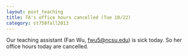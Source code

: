 ```yaml
---
layout: post_teaching
title: TA's office hours cancelled (Tue 10/22)
category: st758fall2013
---
```


Our teaching assistant (Fan Wu, <fwu5@ncsu.edu>) is sick today. So her office hours today are cancelled.

